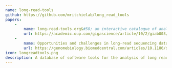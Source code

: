 ```yaml
---
name: long-read-tools
github: https://github.com/mritchielab/long_read_tools
papers:
    - 
        name: long-read-tools.org&#58; an interactive catalogue of analysis methods for long-read sequencing data 
        url: https://academic.oup.com/gigascience/article/10/2/giab003/6137723?login=false
    - 
        name: Opportunities and challenges in long-read sequencing data analysis
        url: https://genomebiology.biomedcentral.com/articles/10.1186/s13059-020-1935-5
icon: longreadtools.png
description: A database of software tools for the analysis of long read sequencing data
---
```

